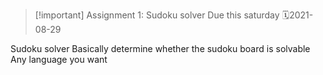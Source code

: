 
> [!important] Assignment 1: Sudoku solver
Due this saturday 🗓️2021-08-29


Sudoku solver
Basically determine whether the sudoku board is solvable
Any language you want
